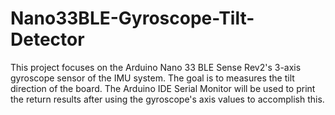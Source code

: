 # Nano33BLE-Gyroscope-Tilt-Detector
This project focuses on the Arduino Nano 33 BLE Sense Rev2's 3-axis gyroscope sensor of the IMU system. The goal is to measures the tilt direction of the board. The Arduino IDE Serial Monitor will be used to print the return results after using the gyroscope's axis values to accomplish this.
